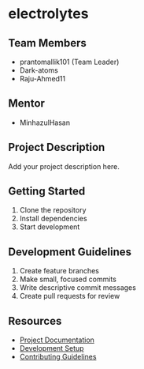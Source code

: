 # electrolytes

## Team Members
- prantomallik101 (Team Leader)
- Dark-atoms
- Raju-Ahmed11

## Mentor
- MinhazulHasan

## Project Description
Add your project description here.

## Getting Started
1. Clone the repository
2. Install dependencies
3. Start development

## Development Guidelines
1. Create feature branches
2. Make small, focused commits
3. Write descriptive commit messages
4. Create pull requests for review

## Resources
- [Project Documentation](docs/)
- [Development Setup](docs/setup.md)
- [Contributing Guidelines](CONTRIBUTING.md)
